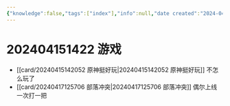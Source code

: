 ```yaml
---
{"knowledge":false,"tags":["index"],"info":null,"date created":"2024-04-15T14:22:23+08:00","date modified":"2024-07-02T23:48:40+08:00","dg-publish":true,"permalink":"/000 Topic Index/202404151422 游戏/","dgPassFrontmatter":true,"noteIcon":"2","created":"2024-04-15T14:22:23+08:00","updated":"2024-07-02T23:48:40+08:00"}
---
```



# 202404151422 游戏

- [[card/20240415142052 原神挺好玩\|20240415142052 原神挺好玩]] 不怎么玩了
- [[card/20240417125706 部落冲突\|20240417125706 部落冲突]] 偶尔上线一次打一把
